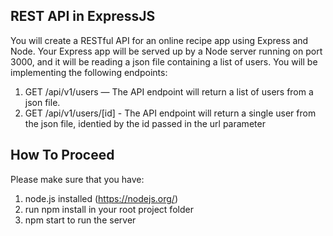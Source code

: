 ## REST API in ExpressJS 

You will create a RESTful API for an online recipe app using Express and Node. 
Your Express app will be served up by a Node server running on port 3000, and it will be reading a json file containing a list of users. 
You will be implementing the following endpoints:
1. GET /api/v1/users — The API endpoint will return a list of users from a json file.
2. GET /api/v1/users/[id] - The API endpoint will return a single user from the json file, identied by the id passed in the url parameter

## How To Proceed
Please make sure that you have:
1. node.js installed (https://nodejs.org/)
2. run npm install in your root project folder
3. npm start to run the server
